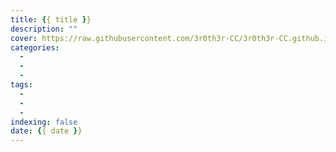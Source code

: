 ```yaml
---
title: {{ title }}
description: ""
cover: https://raw.githubusercontent.com/3r0th3r-CC/3r0th3r-CC.github.io/master/source/assets/images/posts/
categories:
  -
  -
  -
tags:
  -
  -
  -
indexing: false
date: {{ date }}
---
```

